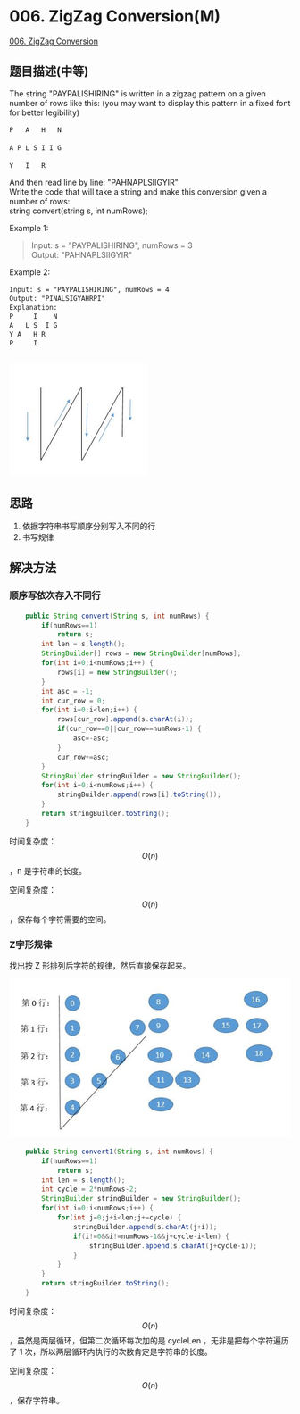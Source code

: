 # 006. ZigZag Conversion\(M\)

[006. ZigZag Conversion](https://leetcode-cn.com/problems/zigzag-conversion/)

## 题目描述\(中等\)

The string "PAYPALISHIRING" is written in a zigzag pattern on a given number of rows like this: \(you may want to display this pattern in a fixed font for better legibility\)

```
P   A   H   N

A P L S I I G

Y   I   R
```

And then read line by line: "PAHNAPLSIIGYIR"  
Write the code that will take a string and make this conversion given a number of rows:  
string convert\(string s, int numRows\);

Example 1:

> Input: s = "PAYPALISHIRING", numRows = 3  
> Output: "PAHNAPLSIIGYIR"

Example 2:

```
Input: s = "PAYPALISHIRING", numRows = 4  
Output: "PINALSIGYAHRPI"  
Explanation:
P     I    N
A   L S  I G
Y A   H R
P     I
```

## ![](/assets/001-100/006-p-1.png)

## 思路

1. 依据字符串书写顺序分别写入不同的行
2. 书写规律

## 解决方法

### 顺序写依次存入不同行

```java
    public String convert(String s, int numRows) {
        if(numRows==1)
            return s;
        int len = s.length();
        StringBuilder[] rows = new StringBuilder[numRows];
        for(int i=0;i<numRows;i++) {
            rows[i] = new StringBuilder();
        }
        int asc = -1;
        int cur_row = 0;
        for(int i=0;i<len;i++) {
            rows[cur_row].append(s.charAt(i));
            if(cur_row==0||cur_row==numRows-1) {
                asc=-asc;
            }
            cur_row+=asc;
        }
        StringBuilder stringBuilder = new StringBuilder();
        for(int i=0;i<numRows;i++) {
            stringBuilder.append(rows[i].toString());
        }
        return stringBuilder.toString();
    }
```

时间复杂度：$$O(n)$$，n 是字符串的长度。

空间复杂度：$$O(n)$$，保存每个字符需要的空间。

### Z字形规律

找出按 Z 形排列后字符的规律，然后直接保存起来。

![](/assets/001-100/006-solution-2-1.png)

```java
    public String convert1(String s, int numRows) {
        if(numRows==1)
            return s;
        int len = s.length();
        int cycle = 2*numRows-2;
        StringBuilder stringBuilder = new StringBuilder();
        for(int i=0;i<numRows;i++) {
            for(int j=0;j+i<len;j+=cycle) {
                stringBuilder.append(s.charAt(j+i));
                if(i!=0&&i!=numRows-1&&j+cycle-i<len) {
                    stringBuilder.append(s.charAt(j+cycle-i));
                }
            }
        }
        return stringBuilder.toString();
    }
```

时间复杂度：$$O(n)$$，虽然是两层循环，但第二次循环每次加的是 cycleLen ，无非是把每个字符遍历了 1 次，所以两层循环内执行的次数肯定是字符串的长度。

空间复杂度：$$O(n)$$，保存字符串。

